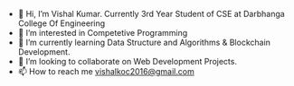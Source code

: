 - 👋 Hi, I’m Vishal Kumar. Currently 3rd Year Student of CSE at Darbhanga College Of Engineering
- 👀 I’m interested in Competetive Programming
- 🌱 I’m currently learning Data Structure and Algorithms & Blockchain Development.
- 💞️ I’m looking to collaborate on Web Development Projects.
- 📫 How to reach me vishalkoc2016@gmail.com

<!---
vishalkoc2016/vishalkoc2016 is a ✨ special ✨ repository because its `README.md` (this file) appears on your GitHub profile.
You can click the Preview link to take a look at your changes.
--->
